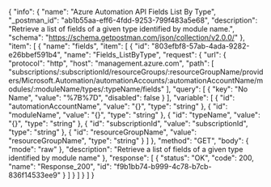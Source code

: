 {
  "info": {
    "name": "Azure Automation API Fields List By Type",
    "_postman_id": "ab1b55aa-eff6-4fdd-9253-799f483a5e68",
    "description": "Retrieve a list of fields of a given type identified by module name.",
    "schema": "https://schema.getpostman.com/json/collection/v2.0.0/"
  },
  "item": [
    {
      "name": "fields",
      "item": [
        {
          "id": "803efbf8-57ab-4ada-9282-e26bbef591b4",
          "name": "Fields_ListByType",
          "request": {
            "url": {
              "protocol": "http",
              "host": "management.azure.com",
              "path": [
                "subscriptions/:subscriptionId/resourceGroups/:resourceGroupName/providers/Microsoft.Automation/automationAccounts/:automationAccountName/modules/:moduleName/types/:typeName/fields"
              ],
              "query": [
                {
                  "key": "No Name",
                  "value": "%7B%7D",
                  "disabled": false
                }
              ],
              "variable": [
                {
                  "id": "automationAccountName",
                  "value": "{}",
                  "type": "string"
                },
                {
                  "id": "moduleName",
                  "value": "{}",
                  "type": "string"
                },
                {
                  "id": "typeName",
                  "value": "{}",
                  "type": "string"
                },
                {
                  "id": "subscriptionId",
                  "value": "subscriptionId",
                  "type": "string"
                },
                {
                  "id": "resourceGroupName",
                  "value": "resourceGroupName",
                  "type": "string"
                }
              ]
            },
            "method": "GET",
            "body": {
              "mode": "raw"
            },
            "description": "Retrieve a list of fields of a given type identified by module name"
          },
          "response": [
            {
              "status": "OK",
              "code": 200,
              "name": "Response_200",
              "id": "f9b1bb74-b999-4c78-b7cb-836f14533ee9"
            }
          ]
        }
      ]
    }
  ]
}